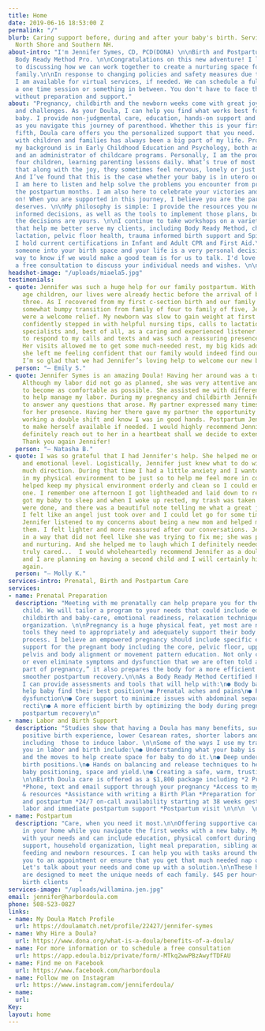 ```yaml
---
title: Home
date: 2019-06-16 18:53:00 Z
permalink: "/"
blurb: Caring support before, during and after your baby's birth. Serving Boston,
  North Shore and Southern NH.
about-intro: "I'm Jennifer Symes, CD, PCD(DONA) \n\nBirth and Postpartum Doula and
  Body Ready Method Pro. \n\nCongratulations on this new adventure! I look forward
  to discussing how we can work together to create a nurturing space for you and your
  family.\n\nIn response to changing policies and safety measures due to covid-19,
  I am available for virtual services, if needed. We can schedule a full support package,
  a one time session or something in between. You don't have to face these challenges
  without preparation and support."
about: "Pregnancy, childbirth and the newborn weeks come with great joy, transitions
  and challenges. As your Doula, I can help you find what works best for you and your
  baby. I provide non-judgmental care, education, hands-on support and encouragement
  as you navigate this journey of parenthood. Whether this is your first baby or your
  fifth, Doula care offers you the personalized support that you need. \n\nWorking
  with children and families has always been a big part of my life. Professionally,
  my background is in Early Childhood Education and Psychology, both as a teacher
  and an administrator of childcare programs. Personally, I am the proud parent of
  four children, learning parenting lessons daily. What’s true of most parents is
  that along with the joy, they sometimes feel nervous, lonely or just plain tired.
  And I’ve found that this is the case whether your baby is in utero or high school.
  I am here to listen and help solve the problems you encounter from pregnancy through
  the postpartum months. I am also here to celebrate your victories and cheer you
  on! When you are supported in this journey, I believe you are the parent your child
  deserves. \n\nMy philosophy is simple: I provide the resources you need to make
  informed decisions, as well as the tools to implement those plans, but ultimately,
  the decisions are yours. \n\nI continue to take workshops on a variety of topics
  that help me better serve my clients, including Body Ready Method, childbirth education,
  lactation, pelvic floor health, trauma informed birth support and Spinning Babies.
  I hold current certifications in Infant and Adult CPR and First Aid.\n\nInviting
  someone into your birth space and your life is a very personal decision. The best
  way to know if we would make a good team is for us to talk. I'd love to schedule
  a free consultation to discuss your individual needs and wishes. \n\n"
headshot-image: "/uploads/miaela5.jpg"
testimonials:
- quote: Jennifer was such a huge help for our family postpartum. With two school
    age children, our lives were already hectic before the arrival of baby number
    three. As I recovered from my first c-section birth and our family navigated the
    somewhat bumpy transition from family of four to family of five, Jennifer’s visits
    were a welcome relief. My newborn was slow to gain weight at first and Jennifer
    confidently stepped in with helpful nursing tips, calls to lactation and other
    specialists and, best of all, as a caring and experienced listener. She was quick
    to respond to my calls and texts and was such a reassuring presence in our home.
    Her visits allowed me to get some much-needed rest, my big kids adore her, and
    she left me feeling confident that our family would indeed find our new normal.
    I’m so glad that we had Jennifer’s loving help to welcome our new baby!
  person: "— Emily S."
- quote: Jennifer Symes is an amazing Doula! Having her around was a tremendous help.
    Although my labor did not go as planned, she was very attentive and helped me
    to become as comfortable as possible. She assisted me with different techniques
    to help manage my labor. During my pregnancy and childbirth Jennifer was available
    to answer any questions that arose. My partner expressed many times being grateful
    for her presence. Having her there gave my partner the opportunity to rest after
    working a double shift and know I was in good hands. Postpartum Jennifer continues
    to make herself available if needed. I would highly recommend Jennifer and would
    definitely reach out to her in a heartbeat shall we decide to extend our family.
    Thank you again Jennifer!
  person: "— Natasha B."
- quote: I was so grateful that I had Jennifer's help. She helped me on a pragmatic
    and emotional level. Logistically, Jennifer just knew what to do without needing
    much direction. During that time I had a little anxiety and I wanted everything
    in my physical environment to be just so to help me feel more in control... Jennifer
    helped keep my physical environment orderly and clean so I could enjoy my little
    one. I remember one afternoon I got lightheaded and laid down to rest. Jennifer
    got my baby to sleep and when I woke up rested, my trash was taken out, my dishes
    were done, and there was a beautiful note telling me what a great job I was doing.
    I felt like an angel just took over and I could let go for some time. Emotionally,
    Jennifer listened to my concerns about being a new mom and helped me to process
    them. I felt lighter and more reassured after our conversations. Jennifer listened
    in a way that did not feel like she was trying to fix me; she was present, accepting,
    and nurturing. And she helped me to laugh which I definitely needed. Jennifer
    truly cared...  I would wholeheartedly recommend Jennifer as a doula. My husband
    and I are planning on having a second child and I will certainly hire Jennifer
    again.
  person: "— Molly K."
services-intro: Prenatal, Birth and Postpartum Care
services:
- name: Prenatal Preparation
  description: "Meeting with me prenatally can help prepare you for the birth of your
    child. We will tailor a program to your needs that could include education about
    childbirth and baby-care, emotional readiness, relaxation techniques or household
    organization. \n\nPregnancy is a huge physical feat, yet most are not given the
    tools they need to appropriately and adequately support their body through this
    process. I believe an empowered pregnancy should include specific education and
    support for the pregnant body including the core, pelvic floor, upper body mobility,
    pelvis and body alignment or movement pattern education. Not only can this minimize
    or even eliminate symptoms and dysfunction that we are often told are “just a\nnormal
    part of pregnancy,” it also prepares the body for a more efficient birth and a
    smoother postpartum recovery.\n\nAs a Body Ready Method Certified Professional,
    I can provide assessments and tools that will help with:\n● Body balancing to
    help baby find their best position\n● Prenatal aches and pains\n● Pelvic floor
    dysfunction\n● Core support to minimize issues with abdominal separation and diastasis
    recti\n● A more efficient birth by optimizing the body during pregnancy\n● A smoother
    postpartum recovery\n"
- name: Labor and Birth Support
  description: "Studies show that having a Doula has many benefits, such as a more
    positive birth experience, lower Cesarean rates, shorter labors and less medications,
    including  those to induce labor. \n\nSome of the ways I use my training to support
    you in labor and birth include:\n● Understanding what your baby is trying to do
    and the moves to help create space for baby to do it.\n● Deep understanding of
    birth positions.\n● Hands on balancing and release techniques to help create better
    baby positioning, space and yield.\n● Creating a safe, warm, trusting environment.
    \n\nBirth Doula care is offered as a $1,800 package including *2 Prenatal meetings
    *Phone, text and email support through your pregnancy *Access to my lending library
    & resources *Assistance with writing a Birth Plan *Preparation for labor, birth
    and postpartum *24/7 on-call availability starting at 38 weeks gestation *Continuous
    labor and immediate postpartum support *Postpartum visit \n\n\n  \n\n"
- name: Postpartum
  description: "Care, when you need it most.\n\nOffering supportive care for new parents
    in your home while you navigate the first weeks with a new baby. My role varies
    with your needs and can include education, physical comfort during recovery, emotional
    support, household organization, light meal preparation, sibling adjustment, baby
    feeding and newborn resources. I can help you with tasks around the house, accompany
    you to an appointment or ensure that you get that much needed nap or a shower.
    Let's talk about your needs and come up with a solution.\n\nThese hourly visits
    are designed to meet the unique needs of each family. $45 per hour~10% off for
    birth clients   "
services-image: "/uploads/willamina.jen.jpg"
email: jennifer@harbordoula.com
phone: 508-523-0827
links:
- name: My Doula Match Profile
  url: https://doulamatch.net/profile/22427/jennifer-symes
- name: Why Hire a Doula?
  url: https://www.dona.org/what-is-a-doula/benefits-of-a-doula/
- name: For more information or to schedule a free consultation
  url: https://app.edoula.biz/private/form/-MTkq2wwPBzAwyfTDFAU
- name: Find me on Facebook
  url: https://www.facebook.com/harbordoula
- name: Follow me on Instagram
  url: https://www.instagram.com/jenniferdoula/
- name: 
  url: 
Key: 
layout: home
---
```


